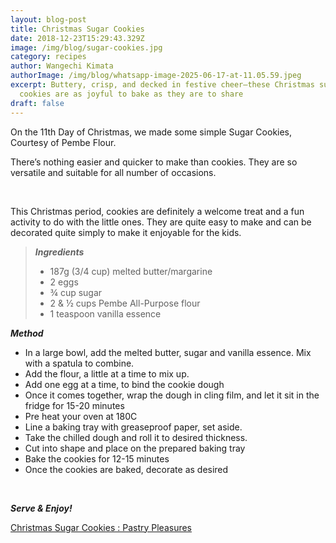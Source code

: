 ```yaml
---
layout: blog-post
title: Christmas Sugar Cookies
date: 2018-12-23T15:29:43.329Z
image: /img/blog/sugar-cookies.jpg
category: recipes
author: Wangechi Kimata
authorImage: /img/blog/whatsapp-image-2025-06-17-at-11.05.59.jpeg
excerpt: Buttery, crisp, and decked in festive cheer—these Christmas sugar
  cookies are as joyful to bake as they are to share
draft: false
---
```

On the 11th Day of Christmas, we made some simple Sugar Cookies, Courtesy of Pembe Flour.

There’s nothing easier and quicker to make than cookies. They are so versatile and suitable for all number of occasions.

 

This Christmas period, cookies are definitely a welcome treat and a fun activity to do with the little ones. They are quite easy to make and can be decorated quite simply to make it enjoyable for the kids.

> ***Ingredients***
>
> * 187g (3/4 cup) melted butter/margarine
> * 2 eggs
> * ¾ cup sugar
> * 2 & ½ cups Pembe All-Purpose flour
> * 1 teaspoon vanilla essence

***Method***

* In a large bowl, add the melted butter, sugar and vanilla essence. Mix with a spatula to combine.
* Add the flour, a little at a time to mix up.
* Add one egg at a time, to bind the cookie dough
* Once it comes together, wrap the dough in cling film, and let it sit in the fridge for 15-20 minutes
* Pre heat your oven at 180C
* Line a baking tray with greaseproof paper, set aside.
* Take the chilled dough and roll it to desired thickness.
* Cut into shape and place on the prepared baking tray
* Bake the cookies for 12-15 minutes
* Once the cookies are baked, decorate as desired

 

***Serve & Enjoy!***

[Christmas Sugar Cookies : Pastry Pleasures](https://www.youtube.com/embed/bLyZHyKqFpw?feature=oembed)